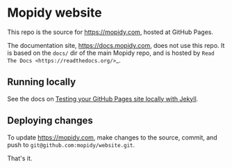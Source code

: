 # Mopidy website

This repo is the source for https://mopidy.com, hosted at GitHub Pages.

The documentation site, https://docs.mopidy.com, does not use this repo. It is
based on the ``docs/`` dir of the main Mopidy repo, and is hosted by `Read The
Docs <https://readthedocs.org/>`_.


## Running locally

See the docs on [Testing your GitHub Pages site locally with Jekyll][1].

[1]: https://help.github.com/en/articles/testing-your-github-pages-site-locally-with-jekyll


## Deploying changes

To update https://mopidy.com, make changes to the source, commit, and push to
``git@github.com:mopidy/website.git``.

That's it.
